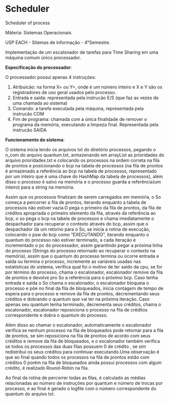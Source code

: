 # Scheduler
Scheduler of process

Máteria: Sistemas Operacionais.

USP EACH - Sitemas de informação - 4°Semestre.

Implementação de um escalonador de tarefas para Time Sharing em uma máquina comum único processador.

**Especificação do processador**:

O processador possui apenas 4 instruções:

1. Atribuicão: na forma X=<valor> ou Y=<valor>, onde <valor> é um número inteiro e
X e Y são os registradores de uso geral usados pelo processo.
2. Entrada e saída: representada pela instrucão E/S (que faz as vezes de uma chamada ao
sistema)
3. Comando: a tarefa executada pela máquina, representada pela instrucão COM
4. Fim de programa: chamada com a única finalidade de remover o programa da memória,
executando a limpeza final. Representada pela instrucão SAIDA

**Funcionamento do sistema**:

  O sistema inicia lendo os arquivos txt do diretório processos, pegando o n_com do
arquivo quantum.txt, armazenando em arrayList as prioridades do arquivo prioridades.txt e
colocando os processos na ordem correta na fila de prontos e posicionando o bcp na tabela
de processos (na fila de prontos é armazenado a referência ao bcp na tabela de processos,
representado por um inteiro que é uma chave do HashMap da tabela de processos), além
disso o processo é salvo na memória e o processo guarda a referência(um inteiro) para a
string na memória.

  Assim que os processos finalizam de serem carregados em memória, o So começa
a percorrer a fila de prontos, iterando enquanto a tabela de processos não estiver vazia.O
pega o primeiro da fila de prontos, da fila de créditos apropriada o primeiro elemento da fila,
através da referência ao bcp, o so pega o bcp na tabela de processos e chama
imediatamente o despachador para recuperar o contexto através do bcp, assim que o
despachador dá um retorno para o So, se inicia a rotina de execução, colocando o psw do
bcp como “EXECUTANDO”, iterando enquanto o quantum do processo não estiver
terminado, a cada iteração é incrementado o pc do processador, assim garantindo pegar a
próxima linha do processo (Strings do processo retornado ao recuperar o contexto na
memória), assim que o quantum do processo termina ou ocorre entrada e saída ou termina
o processo, incremente as variáveis usadas nas estatísticas do sistema, verifica qual foi o
motivo de ter saído da cpu, se for por término do processo, chama o escalonador,
escalonador remove da fila de prontos e devolve pro So a referência para o próximo bcp.
Caso tenha entrada e saída o So chama o escalonador, o escalonador bloqueia o processo
e põe no final da fila de bloqueados, inicia contagem de tempo de espera para o processo e
remove da fila de prontos, decrementando seus créditos e dobrando o quantum que vai ter
na próxima iteração. Caso apenas seu quantum tenha terminado, decrementa seus
créditos, chama o escalonador, escalonador reposiciona o processo na fila de créditos
correspondente e dobra o quantum do processo.

  Além disso ao chamar o escalonador, automaticamente o escalonador verifica se
nenhum processo na fila de bloqueados pode retornar para a fila de prontos, se sim
reposiciona na fila de prontos de acordo com seus créditos e remove da fila de bloqueados,
e o escalonador também verifica se todos os processos das duas filas possuem 0 de crédito
, se sim redistribui os seus créditos para continuar executando.Uma observação é que ao
final quando todos os processos na fila de prontos estão com créditos 0 porém na fila de
bloqueados ainda possui processos com algum crédito, é realizado Round-Robin na fila.

  Ao final da rotina de percorrer todas as filas, é calculado as médias relacionadas ao
número de instruções por quantum e número de trocas por processo, e ao final é gerado o
logfile com o número correspondente do quantum do arquivo txt.
